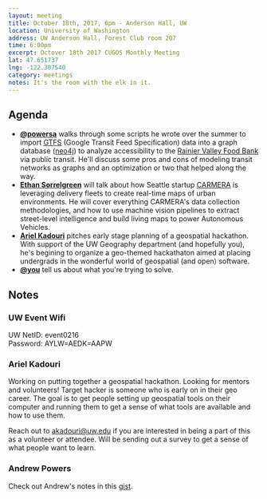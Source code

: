 ```yaml
---
layout: meeting
title: October 18th, 2017, 6pm - Anderson Hall, UW
location: University of Washington
address: UW Anderson Hall, Forest Club room 207
time: 6:00pm
excerpt: Octover 18th 2017 CUGOS Monthly Meeting
lat: 47.651737
lng: -122.307540
category: meetings
notes: It's the room with the elk in it.
---
```



## Agenda
- **[@powersa](https://github.com/powersa)** walks through some scripts he wrote over the summer to import [GTFS](https://developers.google.com/transit/gtfs/reference/) (Google Transit Feed Specification) data into a graph database ([neo4j](https://neo4j.com/)) to analyze accessibility to the [Rainier Valley Food Bank](http://www.rvfb.org/) via public transit. He'll discuss some pros and cons of modeling transit networks as graphs and an optimization or two that helped along the way.
- **[Ethan Sorrelgreen](https://www.linkedin.com/in/ethansorrelgreen/)** will talk about how Seattle startup [CARMERA](http://www.carmera.com/) is leveraging delivery fleets to create real-time maps of urban environments. He will cover everything CARMERA's data collection methodologies, and how to use machine vision pipelines to extract street-level intelligence and build living maps to power Autonomous Vehicles.
- **[Ariel Kadouri](https://github.com/akadouri)** pitches early stage planning of a geospatial hackathon. With support of the UW Geography department (and hopefully you), he's begining to organize a geo-themed hackathaton aimed at placing undergrads in the wonderful world of geospatial (and open) software.
- **[@you](http://cugos.org/people/)** tell us about what you're trying to solve.


## Notes

### UW Event Wifi

UW NetID: event0216   
Password: AYLW=AEDK=AAPW

### Ariel Kadouri

Working on putting together a geospatial hackathon. Looking for mentors and volunteers! Target hacker is someone who is early on in their geo career. The goal is to get people setting up geospatial tools on their computer and running them to get a sense of what tools are available and how to use them.

Reach out to akadouri@uw.edu if you are interested in being a part of this as a volunteer or attendee. Will be sending out a survey to get a sense of what people want to learn.

### Andrew Powers

Check out Andrew's notes in this [gist](https://gist.github.com/powersa/e4867404bf5669043c58056e38292f31).
